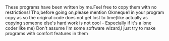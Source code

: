 These programs have been written by me.Feel free to copy them with no restrictions!
Tho,before going on,please mention Okmeque1 in your program copy as so the original code does not get lost to time(like actually as copying someone else's hard work is not cool - Especially if it's a lone coder like me)
Don't assume I'm some software wizard,I just try to make programs with comfort features in them
